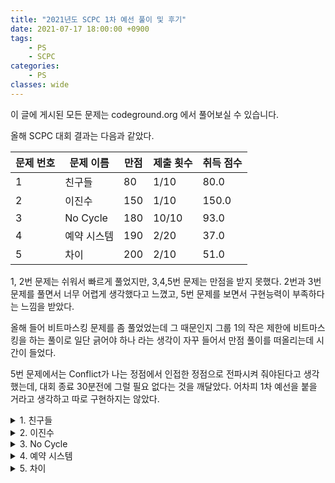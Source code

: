 ```yaml
---
title: "2021년도 SCPC 1차 예선 풀이 및 후기"
date: 2021-07-17 18:00:00 +0900
tags:
    - PS
    - SCPC
categories:
    - PS
classes: wide
---
```


<script type="text/javascript" 
src="https://cdn.mathjax.org/mathjax/latest/MathJax.js?config=TeX-AMS_HTML">
</script>

이 글에 게시된 모든 문제는 codeground.org 에서 풀어보실 수 있습니다.

올해 SCPC 대회 결과는 다음과 같았다.

| 문제 번호 | 문제 이름   | 만점 | 제출 횟수 | 취득 점수 |
| --------- | ----------- | ---- | --------- | --------- |
| 1         | 친구들      | 80   | 1/10      | 80.0      |
| 2         | 이진수      | 150  | 1/10      | 150.0     |
| 3         | No Cycle    | 180  | 10/10     | 93.0      |
| 4         | 예약 시스템 | 190  | 2/20      | 37.0      |
| 5         | 차이        | 200  | 2/10      | 51.0      |

1, 2번 문제는 쉬워서 빠르게 풀었지만, 3,4,5번 문제는 만점을 받지 못했다. 2번과 3번 문제를 풀면서 너무 어렵게 생각했다고 느꼈고, 5번 문제를 보면서 구현능력이 부족하다는 느낌을 받았다.

올해 들어 비트마스킹 문제를 좀 풀었었는데 그 때문인지 그룹 1의 작은 제한에 비트마스킹을 하는 풀이로 일단 긁어야 하나 라는 생각이 자꾸 들어서 만점 풀이를 떠올리는데 시간이 들었다.

5번 문제에서는 Conflict가 나는 정점에서 인접한 정점으로 전파시켜 줘야된다고 생각했는데, 대회 종료 30분전에 그럴 필요 없다는 것을 깨달았다. 어차피 1차 예선을 붙을 거라고 생각하고 따로 구현하지는 않았다.

<details>
<summary>1. 친구들</summary>

    - 그룹 1 (30 점) :  $ N \le 1,000 $
    - 그룹 2 (50 점) : 이 그룹의 테스트 케이스에서는 원래의 조건 외에는 다른 제약조건이 없다.

1. 30점 부분 점수의 경우 $O(N^2)$으로 번호 $i + D_i$인 사람의 모든 친구를 자신의 친구로 추가하는 과정을 $N$번을 반복하는 코드를 구현하기만 하면 된다.

2. 만점을 받기 위해서는 Disjoint Set 이라는 자료구조를 통해 $i$번과 $i + D_i$번을 union 하고, 서로 다른 집합의 개수를 세어 주면 된다.

</details>

<details>
<summary>2. 이진수</summary>

    - 그룹 1 (31 점) : 이 그룹의 테스트 케이스에서는 $n \le 15$이다.
    - 그룹 2 (38 점) : 이 그룹의 테스트 케이스에서는 $n \le 1,000$이다.
    - 그룹 3 (81 점) : 이 그룹의 테스트 케이스에서는 $n \le 50,000$이다.

1. 31점만 받는 풀이는 모든 가능한 A에 대해 B를 계산 해보는 것이다. 가능한 A의 개수가 최대 $2^n$개 이므로 그룹 1의 경우 시간 내에 해결 가능하다.

2. 그룹 2는 $O(N^2)$ 풀이를 구현하는 경우 맞을 수 있게 된다. 하지만 어떻게 풀어야 $O(N^2)$인지 이해하지 못하겠다.

3. 만점을 받기 위해서는 $O(N)$풀이를 구현해야 한다. $B$의 좌우에 1을 2개씩 붙인 다음 $A$에 1을 넣을 수 있을 때마다 항상 넣어주는 것이 먼저다. 이후 그리디하게 앞에서부터 0으로 바꿀 수 있는 곳을 0으로 바꿔주면 가장 작은 $A$ 를 찾을 수 있다.

</details>

<details>
<summary>3. No Cycle</summary>

    - 그룹 1 (41 점) : 이 그룹의 테스트 케이스에서는 $3 \le N \le 10$, $0 \le M \le 20$, $1 \le K \le 10$이다.
    - 그룹 2 (52 점) : 간선들에 방향을 부여할 수 있는 방법이 유일하다.
    - 그룹 3 (87 점) : 이 그룹의 테스트 케이스에서는 원래의 조건 외에는 다른 제약조건이 없다.

1. 그룹 1의 경우 가능한 경우 $2^10$개에 대해 모두 해보는 풀이를 구현하면 된다.

2. 그룹 2는 간선에 방향을 부여할 수 있는 방법이 유일하므로 하나씩 들어오는 간선에 대해 들어오는 대로 간선 추가가 가능하면 그렇게 하고, 불가능 하면 반대 방향으로 추가하는 방식을 이용하면 된다.

3. TODO

</details>

<details>
<summary>4. 예약 시스템</summary>

    - 그룹 1 ( 37점) : 이 그룹의 테스트 케이스에서는 모든 $l_i$ 가 짝수이다.
    - 그룹 2 ( 51점) : 이 그룹의 테스트 케이스에서는 모든 $l_i$ 가 홀수이다
    - 그룹 3 ( 102점) : 이 그룹의 테스트 케이스에서는 원래의 조건 외에는 다른 제약조건이 없다.

1. 이 문제는 그룹 1밖에 풀지 못했다. 모든 $l_i$가 짝수인 경우 나올 수 있는 블럭의 형태는 한가지로 정해져 있다. 어떤 블럭이 ㄱ자 또는 ㄴ 처럼 생긴 경우에는 ㅁ 자의 형태로 바꿔 주는 것이 항상 이득임을 쉽게 증명할 수 있다. 따라서 그냥 계산만 해주면 된다.

2. TODO

3. TODO

</details>

<details>
<summary>5. 차이</summary>

    - 그룹 1 (31 점) : 이 그룹의 테스트 케이스에서는 $1 \le N \le 1,000$, $1 \le K \le 2,000$ 이다. 모든 1번 종류 쿼리에서 차이 값은 $0$이다.
    - 그룹 2 (28 점) : 이 그룹의 테스트 케이스에서는 $1 \le N \le 1,000$, $1 \le K \le 2,000$ 이다.
    - 그룹 3 (20 점) : 이 그룹의 테스트 케이스에서는 모든 1번 종류 쿼리에서 차이 값은 $0$이다.
    - 그룹 4 (121 점) : 이 그룹의 테스트 케이스에서는 원래의 조건 외에는 다른 제약조건이 없다.

1. 나이브하게 구현하고 입력받는 차이 값이 모두 0이므로 출력은 항상 0 또는 NC이다.

2. TODO

3. Union-Find 자료구조를 통해 구현하고 그룹 1과같이 출력은 항상 0 또는 NC이다.

4. TODO

</details>

